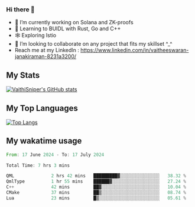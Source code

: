 ### Hi there 👋

- 🔭 I’m currently working on Solana and ZK-proofs
- 📖 Learning to BUIDL with Rust, Go and C++
- 🕸️ Exploring Istio
- 👯 I’m looking to collaborate on any project that fits my skillset ^_^
- Reach me at my LinkedIn : https://www.linkedin.com/in/vaitheeswaran-janakiraman-8231a3200/

## My Stats
[![VaithiSniper's GitHub stats](https://github-readme-stats.vercel.app/api?username=VaithiSniper&hide=stars&theme=radical)](https://github.com/anuraghazra/github-readme-stats)

## My Top Languages

[![Top Langs](https://github-readme-stats.vercel.app/api/top-langs/?username=VaithiSniper&layout=compact)](https://github.com/anuraghazra/github-readme-stats)

## My wakatime usage

<!--START_SECTION:waka-->

```rust
From: 17 June 2024 - To: 17 July 2024

Total Time: 7 hrs 3 mins

QML              2 hrs 42 mins   █████████▓░░░░░░░░░░░░░░░   38.32 %
QmlType          1 hr 55 mins    ██████▓░░░░░░░░░░░░░░░░░░   27.24 %
C++              42 mins         ██▓░░░░░░░░░░░░░░░░░░░░░░   10.04 %
CMake            37 mins         ██▒░░░░░░░░░░░░░░░░░░░░░░   08.74 %
Lua              23 mins         █▒░░░░░░░░░░░░░░░░░░░░░░░   05.61 %
```

<!--END_SECTION:waka-->
